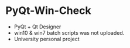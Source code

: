 ﻿# PyQt-Win-Check

* PyQt + Qt Designer
* win10 & win7 batch scripts was not uploaded.
* University personal project
